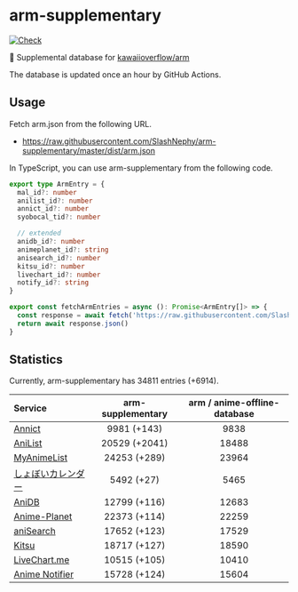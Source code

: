 # arm-supplementary

[![Check](https://github.com/SlashNephy/arm-supplementary/actions/workflows/check-node.yml/badge.svg)](https://github.com/SlashNephy/arm-supplementary/actions/workflows/check-node.yml)

💊 Supplemental database for [kawaiioverflow/arm](https://github.com/kawaiioverflow/arm)

The database is updated once an hour by GitHub Actions.

## Usage

Fetch arm.json from the following URL.

- https://raw.githubusercontent.com/SlashNephy/arm-supplementary/master/dist/arm.json

In TypeScript, you can use arm-supplementary from the following code.

```TypeScript
export type ArmEntry = {
  mal_id?: number
  anilist_id?: number
  annict_id?: number
  syobocal_tid?: number

  // extended
  anidb_id?: number
  animeplanet_id?: string
  anisearch_id?: number
  kitsu_id?: number
  livechart_id?: number
  notify_id?: string
}

export const fetchArmEntries = async (): Promise<ArmEntry[]> => {
  const response = await fetch('https://raw.githubusercontent.com/SlashNephy/arm-supplementary/master/dist/arm.json')
  return await response.json()
}
```

## Statistics

Currently, arm-supplementary has 34811 entries (+6914).

| Service                                     | arm-supplementary | arm / anime-offline-database |
| :------------------------------------------ | :---------------: | :--------------------------: |
| [Annict](https://annict.com)                |    9981 (+143)    |             9838             |
| [AniList](https://anilist.co)               |   20529 (+2041)   |            18488             |
| [MyAnimeList](https://myanimelist.net)      |   24253 (+289)    |            23964             |
| [しょぼいカレンダー](https://cal.syoboi.jp) |    5492 (+27)     |             5465             |
| [AniDB](https://anidb.net)                  |   12799 (+116)    |            12683             |
| [Anime-Planet](https://anime-planet.com)    |   22373 (+114)    |            22259             |
| [aniSearch](https://anisearch.com)          |   17652 (+123)    |            17529             |
| [Kitsu](https://kitsu.io)                   |   18717 (+127)    |            18590             |
| [LiveChart.me](https://livechart.me)        |   10515 (+105)    |            10410             |
| [Anime Notifier](https://notify.moe)        |   15728 (+124)    |            15604             |
